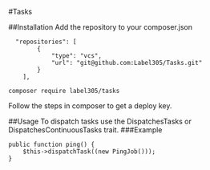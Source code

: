 #Tasks

##Installation
Add the repository to your composer.json
```  
  "repositories": [
        {
            "type": "vcs",
            "url": "git@github.com:Label305/Tasks.git"
        }
    ],
```

`composer require label305/tasks`

Follow the steps in composer to get a deploy key.

##Usage
To dispatch tasks use the DispatchesTasks or DispatchesContinuousTasks trait.
###Example
```
public function ping() {
    $this->dispatchTask((new PingJob()));
}
```



